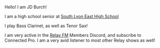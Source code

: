 Hello! I am JD Burch!

I am a high school senior at [South Lyon East High School](https://www.slcs.us/south_lyon_east_high_school/index.php)

I play Bass Clarinet, as well as Tenor Sax!

I am very active in the [Relay FM](https://relay.fm) Members Discord, and subscribe to Connected Pro. I am a very avid listener to most other Relay shows as well!
